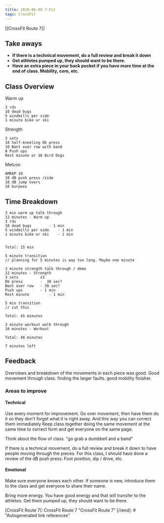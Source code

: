 ```yaml
---
title: 2020-06-09 7-Fit
tags: CrossFit
---
```


[[CrossFit Route 7]]
## Take aways

- **If there is a technical movement, do a full review and break it down**
- **Get athletes pumped up, they should want to be there.**
- **Have an extra piece in your back pocket if you have more time at the end of class. Mobility, core, etc.**

## Class Overview
Warm up
```
3 rds
10 dead bugs
5 windmills per side
1 minute bike or ski
```

Strength
```
3 sets
10 half-kneeling Db press
10 Bent over row with band
8 Push ups
Rest minute or 16 Bird Dogs
```

Metcon
```
AMRAP 10
10 dB push press /side
10 dB jump overs
10 burpees
```

## Time Breakdown

```
3 min warm up talk through
12 minutes - Warm up
3 rds 
10 dead bugs		- 1 min
5 windmills per side	- 1 min
1 minute bike or ski 	- 1 min


Total: 15 min

5 minute transition 
// planning for 5 minutes is way too long. Maybe one minute

3 minute strength talk through / demo
12 minutes - Strength
3 sets			x3
Db press 		-  30 sec?
Bent over row	- 30 sec?
Push ups		- 1 min
Rest minute 		- 1 min

5 min transition
// cut this

Total: 45 minutes

3 minute workout walk through
10 minutes - Workout

Total: 48 minutes

7 minutes left
```

## Feedback

Overviews and breakdown of the movements in each piece was good.
Good movement through class.
finding the larger faults.
good mobility finisher.

### Areas to improve

#### Technical
Use every moment for improvement.
Go over movement, then have them do it so they don't forget what it is right away.
And this way you can correct them immediately
Keep class together doing the same movement at the same time to correct form and get everyone on the same page.

Think about the flow of class. "go grab a dumbbell and a band"

If there is a technical movement, do a full review and break it down to have people moving through the pieces. For this class, I should have done a review of the dB push press. Foot position, dip / drive, etc.

#### Emotional

Make sure everyone knows each other.
If someone is new, introduce them to the class and get everyone to share their name.

Bring more energy. You have good energy and that will transfer to the athletes.
Get them pumped up, they should want to be there.

[//begin]: # "Autogenerated link references for markdown compatibility"
[CrossFit Route 7]: CrossFit Route 7 "CrossFit Route 7"
[//end]: # "Autogenerated link references"